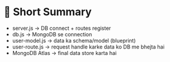 # 🔑 Short Summary

- server.js → DB connect + routes register
- db.js → MongoDB se connection
- user-model.js → data ka schema/model (blueprint)
- user-route.js → request handle karke data ko DB me bhejta hai
- MongoDB Atlas → final data store karta hai

